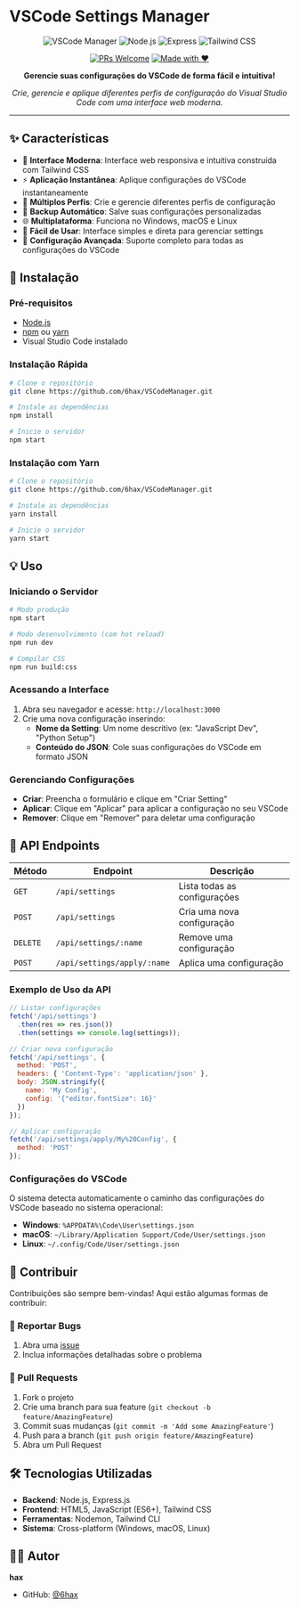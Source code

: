 # VSCode Settings Manager

<div align="center">

![VSCode Manager](https://img.shields.io/badge/VSCode-Settings%20Manager-007ACC?style=for-the-badge&logo=visual-studio-code&logoColor=white)
![Node.js](https://img.shields.io/badge/Node.js-43853D?style=for-the-badge&logo=node.js&logoColor=white)
![Express](https://img.shields.io/badge/Express.js-404D59?style=for-the-badge)
![Tailwind CSS](https://img.shields.io/badge/Tailwind_CSS-38B2AC?style=for-the-badge&logo=tailwind-css&logoColor=white)

[![PRs Welcome](https://img.shields.io/badge/PRs-welcome-brightgreen.svg?style=for-the-badge)]()
[![Made with ❤️](https://img.shields.io/badge/Made%20with-❤️-red?style=for-the-badge)](https://github.com/6hax/VSCodeManager)

**Gerencie suas configurações do VSCode de forma fácil e intuitiva!**

*Crie, gerencie e aplique diferentes perfis de configuração do Visual Studio Code com uma interface web moderna.*


</div>

---

## ✨ Características

- 🎨 **Interface Moderna**: Interface web responsiva e intuitiva construída com Tailwind CSS
- ⚡ **Aplicação Instantânea**: Aplique configurações do VSCode instantaneamente
- 🔄 **Múltiplos Perfis**: Crie e gerencie diferentes perfis de configuração
- 💾 **Backup Automático**: Salve suas configurações personalizadas
- 🌐 **Multiplataforma**: Funciona no Windows, macOS e Linux
- 🎯 **Fácil de Usar**: Interface simples e direta para gerenciar settings
- 🔧 **Configuração Avançada**: Suporte completo para todas as configurações do VSCode


## 🚀 Instalação

### Pré-requisitos

- [Node.js](https://nodejs.org/)
- [npm](https://www.npmjs.com/) ou [yarn](https://yarnpkg.com/)
- Visual Studio Code instalado

### Instalação Rápida

```bash
# Clone o repositório
git clone https://github.com/6hax/VSCodeManager.git 

# Instale as dependências
npm install

# Inicie o servidor
npm start
```

### Instalação com Yarn

```bash
# Clone o repositório
git clone https://github.com/6hax/VSCodeManager.git

# Instale as dependências
yarn install

# Inicie o servidor
yarn start
```

## 💡 Uso

### Iniciando o Servidor

```bash
# Modo produção
npm start

# Modo desenvolvimento (com hot reload)
npm run dev

# Compilar CSS
npm run build:css
```

### Acessando a Interface

1. Abra seu navegador e acesse: `http://localhost:3000`
2. Crie uma nova configuração inserindo:
   - **Nome da Setting**: Um nome descritivo (ex: "JavaScript Dev", "Python Setup")
   - **Conteúdo do JSON**: Cole suas configurações do VSCode em formato JSON

### Gerenciando Configurações

- **Criar**: Preencha o formulário e clique em "Criar Setting"
- **Aplicar**: Clique em "Aplicar" para aplicar a configuração no seu VSCode
- **Remover**: Clique em "Remover" para deletar uma configuração


## 🔧 API Endpoints

| Método | Endpoint | Descrição |
|--------|----------|-----------|
| `GET` | `/api/settings` | Lista todas as configurações |
| `POST` | `/api/settings` | Cria uma nova configuração |
| `DELETE` | `/api/settings/:name` | Remove uma configuração |
| `POST` | `/api/settings/apply/:name` | Aplica uma configuração |

### Exemplo de Uso da API

```javascript
// Listar configurações
fetch('/api/settings')
  .then(res => res.json())
  .then(settings => console.log(settings));

// Criar nova configuração
fetch('/api/settings', {
  method: 'POST',
  headers: { 'Content-Type': 'application/json' },
  body: JSON.stringify({
    name: 'My Config',
    config: '{"editor.fontSize": 16}'
  })
});

// Aplicar configuração
fetch('/api/settings/apply/My%20Config', {
  method: 'POST'
});
```


### Configurações do VSCode

O sistema detecta automaticamente o caminho das configurações do VSCode baseado no sistema operacional:

- **Windows**: `%APPDATA%\Code\User\settings.json`
- **macOS**: `~/Library/Application Support/Code/User/settings.json`
- **Linux**: `~/.config/Code/User/settings.json`

## 🤝 Contribuir

Contribuições são sempre bem-vindas! Aqui estão algumas formas de contribuir:

### 🐛 Reportar Bugs

1. Abra uma [issue](https://github.com/6hax/VSCodeManager/issues)
2. Inclua informações detalhadas sobre o problema


### 🔧 Pull Requests

1. Fork o projeto
2. Crie uma branch para sua feature (`git checkout -b feature/AmazingFeature`)
3. Commit suas mudanças (`git commit -m 'Add some AmazingFeature'`)
4. Push para a branch (`git push origin feature/AmazingFeature`)
5. Abra um Pull Request


## 🛠️ Tecnologias Utilizadas

- **Backend**: Node.js, Express.js
- **Frontend**: HTML5, JavaScript (ES6+), Tailwind CSS
- **Ferramentas**: Nodemon, Tailwind CLI
- **Sistema**: Cross-platform (Windows, macOS, Linux)

## 👨‍💻 Autor

**hax**
- GitHub: [@6hax](https://github.com/6hax)

